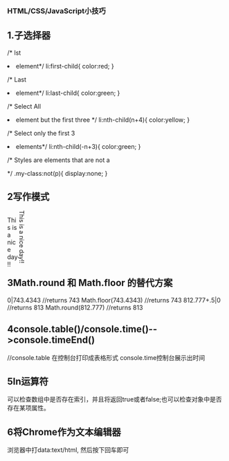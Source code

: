 ### HTML/CSS/JavaScript小技巧
## 1.子选择器

/* lst <li> element*/
li:first-child{
    color:red;
}

/* Last <li> element*/
li:last-child{
    color:green;
}

/* Select All <li> element but the first three */
li:nth-child(n+4){
    color:yellow;
}

/* Select only the first 3<li> elements*/
li:nth-child(-n+3){
    color:green;
}

/* Styles are elements that are not a <p> */
.my-class:not(p){
    display:none;
}

## 2写作模式

<style>
    .sideway{
        writing-mode:vertical-rl;
    }
    .normal{
        width:5%;
        float:left;
    }
</style>
<p class="normal">This is a nice day!!</p>
<p class="sideway">This is a nice day!!</p>

## 3Math.round 和 Math.floor 的替代方案
0|743.4343 //returns 743
Math.floor(743.4343) //returns 743
812.777+.5|0 //returns 813
Math.round(812.777) //returns 813

## 4console.table()/console.time()-->console.timeEnd()
//console.table 在控制台打印成表格形式 console.time控制台展示出时间

## 5In运算符
可以检查数组中是否存在索引，并且将返回true或者false;也可以检查对象中是否存在某项属性。

## 6将Chrome作为文本编辑器
浏览器中打data:text/html,<html contenteditable> 然后按下回车即可